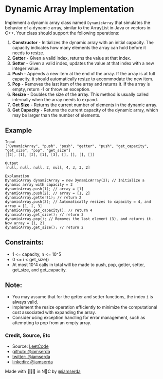 # Dynamic Array Implementation

Implement a dynamic array class named `DynamicArray` that simulates the behavior of a dynamic array, similar to the ArrayList in Java or vectors in C++. Your class should support the following operations:

1. **Constructor** - Initializes the dynamic array with an initial capacity. The capacity indicates how many elements the array can hold before it needs to resize.
2. **Getter** - Given a valid index, returns the value at that index.
3. **Setter** - Given a valid index, updates the value at that index with a new integer value.
4. **Push** - Appends a new item at the end of the array. If the array is at full capacity, it should automatically resize to accommodate the new item.
5. **Pop** - Removes the last item of the array and returns it. If the array is empty, return -1 or throw an exception.
6. **Resize** - Doubles the size of the array. This method is usually called internally when the array needs to expand.
7. **Get Size** - Returns the current number of elements in the dynamic array.
8. **Get Capacity** - Returns the current capacity of the dynamic array, which may be larger than the number of elements.

## Example

```plaintext
Input
["DynamicArray", "push", "push", "getter", "push", "get_capacity", "get_size", "pop", "get_size"]
[[2], [1], [2], [1], [3], [], [], [], []]

Output
[null, null, null, 2, null, 4, 3, 3, 2]

Explanation
DynamicArray dynamicArray = new DynamicArray(2); // Initialize a dynamic array with capacity = 2
dynamicArray.push(1); // array = [1]
dynamicArray.push(2); // array = [1, 2]
dynamicArray.getter(1); // return 2
dynamicArray.push(3); // Automatically resizes to capacity = 4, and array = [1, 2, 3]
dynamicArray.get_capacity(); // return 4
dynamicArray.get_size(); // return 3
dynamicArray.pop(); // Removes the last element (3), and returns it. Now array = [1, 2]
dynamicArray.get_size(); // return 2
```

## Constraints:

- 1 <= capacity, n <= 10^5
- 0 <= i < get_size()
- At most 10^4 calls in total will be made to push, pop, getter, setter, get_size, and get_capacity.

## Note:

- You may assume that for the getter and setter functions, the index `i` is always valid.
- Implement the resize operation efficiently to minimize the computational cost associated with expanding the array.
- Consider using exception handling for error management, such as attempting to pop from an empty array.

### Credit, Source, Etc

- Source: [LeetCode](https://leetcode.com/problems/merge-sorted-array/description/)
- [github:  @iamserda](https://github.com/iamserda)
- [twitter: @iamserda](https://twitter.com/iamserda)
- [linkedin:    @iamserda](https://linkedin.com/in/iamserda)

Made with 🤍🫶🏿 in N🗽C by [@iamserda](https://www.twitter.com/iamserda)
